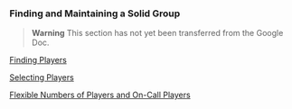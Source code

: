 ### Finding and Maintaining a Solid Group

> **Warning**
> This section has not yet been transferred from the Google Doc.

[Finding Players](./Finding_Players.md)

[Selecting Players](./Selecting_Players.md)

[Flexible Numbers of Players and On-Call Players](./Flexible_Numbers_of_Players_and_On-Call_Players.md)
